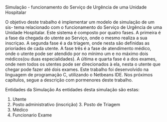 Simulação - funcionamento do Serviço de Urgência de uma Unidade Hospitalar

O objetivo deste trabalho é implementar um modelo de simulação de um sis- tema relacionado com o funcionamento do Serviço de Urgência de uma Unidade Hospitalar. Este sistema é composto por quatro fases. A primeira é a fase da chegada do utente ao Serviço, onde o mesmo realiza a sua inscriçao. A segunda fase é a da triagem, onde nesta são definidas as prioriades de cada utente. A fase três é a fase de atendimento médico, onde o utente pode ser atendido por no mínimo um e no máximo dois médicos(ou duas especialidades). A última e quarta fase é a dos exames, onde nem todos os utentes pode ser direcionados à ela, nesta o utente que chegar pode fazer até dois exames. Este trabalho foi desenvolvido na linguagem de programação C, utilizando o Netbeans IDE. Nos próximos capítulos, segue a descrição com pormenores deste trabalho.

Entidades da Simulação
As entidades desta simulação são estas:
1. Utente
2. Posto administrativo (inscrição) 3. Posto de Triagem
4. Médico
5. Funcionario Exame
